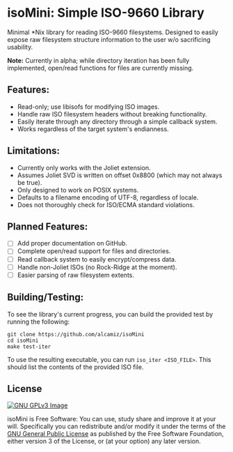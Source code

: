 # isoMini: Simple ISO-9660 Library 

Minimal *Nix library for reading ISO-9660 filesystems. Designed to easily
expose raw filesystem structure information to the user w/o sacrificing
usability.

**Note:** Currently in alpha; while directory iteration has been fully
implemented, open/read functions for files are currently missing.

## Features:

- Read-only; use libisofs for modifying ISO images.
- Handle raw ISO filesystem headers without breaking functionality.
- Easily iterate through any directory through a simple callback system.
- Works regardless of the target system's endianness.

## Limitations:

- Currently only works with the Joliet extension.
- Assumes Joliet SVD is written on offset 0x8800 (which may not always be true).
- Only designed to work on POSIX systems.
- Defaults to a filename encoding of UTF-8, regardless of locale.
- Does not thoroughly check for ISO/ECMA standard violations.

## Planned Features:

- [ ] Add proper documentation on GitHub.
- [ ] Complete open/read support for files and directories.
- [ ] Read callback system to easily encrypt/compress data.
- [ ] Handle non-Joliet ISOs (no Rock-Ridge at the moment).
- [ ] Easier parsing of raw filesystem extents.

## Building/Testing:

To see the library's current progress, you can build the provided test
by running the following: 

```
git clone https://github.com/alcamiz/isoMini
cd isoMini
make test-iter
```

To use the resulting executable, you can run ```iso_iter <ISO_FILE>```.
This should list the contents of the provided ISO file.

## License

[![GNU GPLv3 Image](https://www.gnu.org/graphics/gplv3-127x51.png)](http://www.gnu.org/licenses/gpl-3.0.en.html)

isoMini is Free Software: You can use, study share and improve it at your
will. Specifically you can redistribute and/or modify it under the terms of the
[GNU General Public License](https://www.gnu.org/licenses/gpl.html) as
published by the Free Software Foundation, either version 3 of the License, or
(at your option) any later version.
